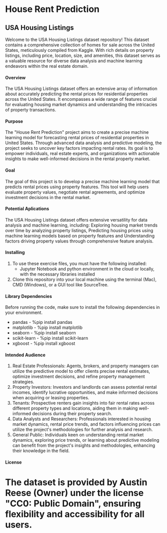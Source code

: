 # House Rent Prediction
## USA Housing Listings
Welcome to the USA Housing Listings dataset repository! This dataset contains a comprehensive collection of homes for sale across the United States, meticulously compiled from Kaggle. With rich details on property listings, including price, location, size, and amenities, this dataset serves as a valuable resource for diverse data analysis and machine learning endeavors within the real estate domain.
#### Overview
The USA Housing Listings dataset offers an extensive array of information about accurately predicting the rental prices for residential properties across the United States. It encompasses a wide range of features crucial for evaluating housing market dynamics and understanding the intricacies of property transactions.
#### Purpose
The "House Rent Prediction" project aims to create a precise machine learning model for forecasting rental prices of residential properties in United States. Through advanced data analysis and predictive modeling, the project seeks to uncover key factors impacting rental rates. Its goal is to empower individuals, real estate experts, and organizations with actionable insights to make well-informed decisions in the rental property market.
#### Goal
The goal of this project is to develop a precise machine learning model that predicts rental prices using property features. This tool will help users evaluate property values, negotiate rental agreements, and optimize investment decisions in the rental market.
#### Potential Aplications
The USA Housing Listings dataset offers extensive versatility for data analysis and machine learning, including:
Exploring housing market trends over time by analyzing property listings, Predicting housing prices using machine learning models based on property features and Understanding factors driving property values through comprehensive feature analysis.
#### Installing
1. To use these exercise files, you must have the following installed:
	- Jupyter Notebook and python environment in the cloud or locally, with the necessary libraries installed
2. Clone this repository into your local machine using the terminal (Mac), CMD (Windows), or a GUI tool like SourceTree.
#### Library Dependencies
Before running the code, make sure to install the following dependencies in your environment.

* pandas - %pip install pandas
* matplotlib - %pip install matplotlib
* seaborn - %pip install seaborn
* scikit-learn - %pip install scikit-learn
* xgboost - %pip install xgboost
#### Intended Audience
1. Real Estate Professionals: Agents, brokers, and property managers can utilize the predictive model to offer clients precise rental estimates, optimize investment decisions, and refine property management strategies.
2. Property Investors: Investors and landlords can assess potential rental incomes, identify lucrative opportunities, and make informed decisions when acquiring or leasing properties.
3. Tenants: Prospective renters gain insights into fair rental rates across different property types and locations, aiding them in making well-informed decisions during their property search.
4. Data Analysts and Researchers: Professionals interested in housing market dynamics, rental price trends, and factors influencing prices can utilize the project's methodologies for further analysis and research.
5. General Public: Individuals keen on understanding rental market dynamics, exploring price trends, or learning about predictive modeling can benefit from the project's insights and methodologies, enhancing their knowledge in the field.
#### License
The dataset is provided by Austin Reese (Owner) under the license "CC0: Public Domain", ensuring flexibility and accessibility for all users.
=======

